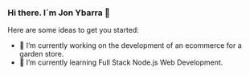### Hi there. I´m Jon Ybarra 👋


<!--**YR-Johnson/YR-Johnson** is a ✨ _special_ ✨ repository because its `README.md` (this file) appears on your GitHub profile.-->

Here are some ideas to get you started:

- 🔭 I’m currently working on the development of an ecommerce for a garden store.
- 🌱 I’m currently learning Full Stack Node.js Web Development.
<!--
- 👯 I’m looking to collaborate on ... 
- 🤔 I’m looking for help with ...
- 💬 Ask me about ...
- 📫 How to reach me: ...
- 😄 Pronouns: ...
- ⚡ Fun fact: ...
-->
